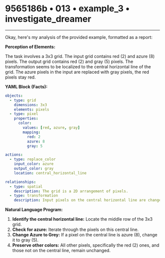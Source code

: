 # 9565186b • 013 • example_3 • investigate_dreamer

---
Okay, here's my analysis of the provided example, formatted as a report:

**Perception of Elements:**

The task involves a 3x3 grid. The input grid contains red (2) and azure (8) pixels. The output grid contains red (2) and gray (5) pixels. The transformation seems to be localized to the central horizontal line of the grid. The azure pixels in the input are replaced with gray pixels, the red pixels stay red.

**YAML Block (Facts):**



```yaml
objects:
  - type: grid
    dimensions: 3x3
    elements: pixels
  - type: pixel
    properties:
      color:
        values: [red, azure, gray]
        mapping:
          red: 2
          azure: 8
          gray: 5

actions:
  - type: replace_color
    input_color: azure
    output_color: gray
    location: central_horizontal_line

relationships:
  - type: spatial
    description: The grid is a 2D arrangement of pixels.
  - type: transformation
    description: Input pixels on the central horizontal line are changed based on their color.
```



**Natural Language Program:**

1.  **Identify the central horizontal line:** Locate the middle row of the 3x3 grid.
2.  **Check for azure:** Iterate through the pixels on this central line.
3.   **Change Azure to Grey:** If a pixel on the central line is azure (8), change it to gray (5).
4.  **Preserve other colors:** All other pixels, specifically the red (2) ones, and those not on the central line, remain unchanged.

